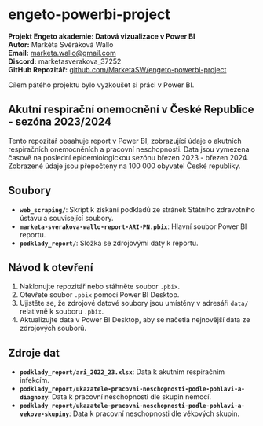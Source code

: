 # engeto-powerbi-project

**Projekt Engeto akademie: Datová vizualizace v Power BI**  
**Autor:** Markéta Svěráková Wallo  
**Email:** marketa.wallo@gmail.com  
**Discord:** marketasverakova_37252  
**GitHub Repozitář:** [github.com/MarketaSW/engeto-powerbi-project](https://github.com/MarketaSW/engeto-powerbi-project)

Cílem pátého projektu bylo vyzkoušet si práci v Power BI.

## Akutní respirační onemocnění v České Republice - sezóna 2023/2024

Tento repozitář obsahuje report v Power BI, zobrazující údaje o akutních respiračních onemocněních a pracovní neschopnosti. Data jsou vymezena časově na poslední epidemiologickou sezónu březen 2023 - březen 2024. Zobrazené údaje jsou přepočteny na 100 000 obyvatel České republiky.

## Soubory

- **`web_scraping/`**: Skript k získání podkladů ze stránek Státního zdravotního ústavu a související soubory.
- **`marketa-sverakova-wallo-report-ARI-PN.pbix`**: Hlavní soubor Power BI reportu.
- **`podklady_report/`**: Složka se zdrojovými daty k reportu.

## Návod k otevření

1. Naklonujte repozitář nebo stáhněte soubor `.pbix`.
2. Otevřete soubor `.pbix` pomocí Power BI Desktop.
3. Ujistěte se, že zdrojové datové soubory jsou umístěny v adresáři `data/` relativně k souboru `.pbix`.
4. Aktualizujte data v Power BI Desktop, aby se načetla nejnovější data ze zdrojových souborů.

## Zdroje dat

- **`podklady_report/ari_2022_23.xlsx`**: Data k akutním respiračním infekcím.
- **`podklady_report/ukazatele-pracovni-neschopnosti-podle-pohlavi-a-diagnozy`**: Data k pracovní neschopnosti dle skupin nemocí.
- **`podklady_report/ukazatele-pracovni-neschopnosti-podle-pohlavi-a-vekove-skupiny`**: Data k pracovní neschopnosti dle věkových skupin.
